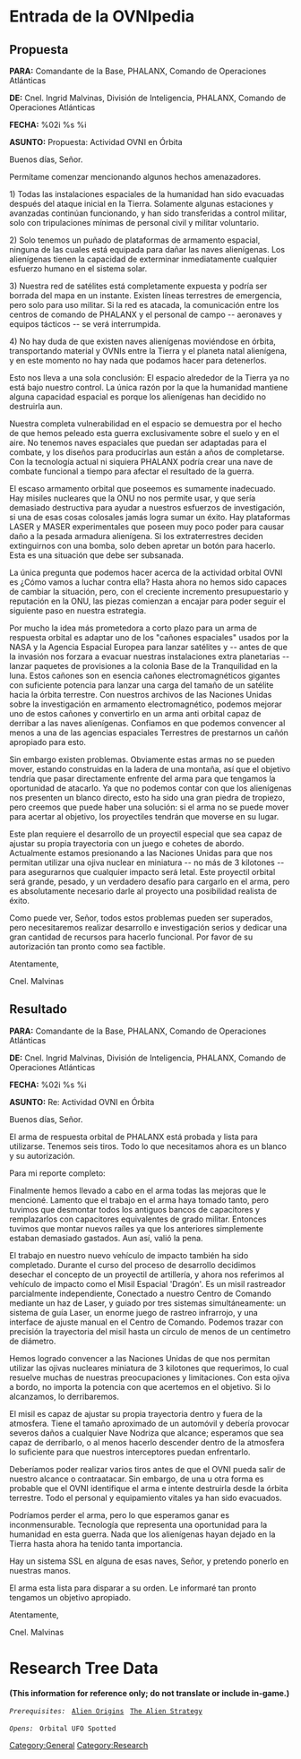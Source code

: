 # Entrada de la OVNIpedia

## Propuesta

**PARA:** Comandante de la Base, PHALANX, Comando de Operaciones
Atlánticas

**DE:** Cnel. Ingrid Malvinas, División de Inteligencia, PHALANX,
Comando de Operaciones Atlánticas

**FECHA:** %02i %s %i

**ASUNTO:** Propuesta: Actividad OVNI en Órbita

Buenos días, Señor.

Permítame comenzar mencionando algunos hechos amenazadores.

1\) Todas las instalaciones espaciales de la humanidad han sido
evacuadas después del ataque inicial en la Tierra. Solamente algunas
estaciones y avanzadas continúan funcionando, y han sido transferidas a
control militar, solo con tripulaciones mínimas de personal civil y
militar voluntario.

2\) Solo tenemos un puñado de plataformas de armamento espacial, ninguna
de las cuales está equipada para dañar las naves alienígenas. Los
alienígenas tienen la capacidad de exterminar inmediatamente cualquier
esfuerzo humano en el sistema solar.

3\) Nuestra red de satélites está completamente expuesta y podría ser
borrada del mapa en un instante. Existen líneas terrestres de
emergencia, pero solo para uso militar. Si la red es atacada, la
comunicación entre los centros de comando de PHALANX y el personal de
campo -- aeronaves y equipos tácticos -- se verá interrumpida.

4\) No hay duda de que existen naves alienígenas moviéndose en órbita,
transportando material y OVNIs entre la Tierra y el planeta natal
alienígena, y en este momento no hay nada que podamos hacer para
detenerlos.

Esto nos lleva a una sola conclusión: El espacio alrededor de la Tierra
ya no está bajo nuestro control. La única razón por la que la humanidad
mantiene alguna capacidad espacial es porque los alienígenas han
decidido no destruirla aun.

Nuestra completa vulnerabilidad en el espacio se demuestra por el hecho
de que hemos peleado esta guerra exclusivamente sobre el suelo y en el
aire. No tenemos naves espaciales que puedan ser adaptadas para el
combate, y los diseños para producirlas aun están a años de completarse.
Con la tecnología actual ni siquiera PHALANX podría crear una nave de
combate funcional a tiempo para afectar el resultado de la guerra.

El escaso armamento orbital que poseemos es sumamente inadecuado. Hay
misiles nucleares que la ONU no nos permite usar, y que sería demasiado
destructiva para ayudar a nuestros esfuerzos de investigación, si una de
esas cosas colosales jamás logra sumar un éxito. Hay plataformas LASER y
MASER experimentales que poseen muy poco poder para causar daño a la
pesada armadura alienígena. Si los extraterrestres deciden extinguirnos
con una bomba, solo deben apretar un botón para hacerlo. Esta es una
situación que debe ser subsanada.

La única pregunta que podemos hacer acerca de la actividad orbital OVNI
es ¿Cómo vamos a luchar contra ella? Hasta ahora no hemos sido capaces
de cambiar la situación, pero, con el creciente incremento
presupuestario y reputación en la ONU, las piezas comienzan a encajar
para poder seguir el siguiente paso en nuestra estrategia.

Por mucho la idea más prometedora a corto plazo para un arma de
respuesta orbital es adaptar uno de los "cañones espaciales" usados por
la NASA y la Agencia Espacial Europea para lanzar satélites y -- antes
de que la invasión nos forzara a evacuar nuestras instalaciones extra
planetarias -- lanzar paquetes de provisiones a la colonia Base de la
Tranquilidad en la luna. Estos cañones son en esencia cañones
electromagnéticos gigantes con suficiente potencia para lanzar una carga
del tamaño de un satélite hacia la órbita terrestre. Con nuestros
archivos de las Naciones Unidas sobre la investigación en armamento
electromagnético, podemos mejorar uno de estos cañones y convertirlo en
un arma anti orbital capaz de derribar a las naves alienígenas.
Confiamos en que podemos convencer al menos a una de las agencias
espaciales Terrestres de prestarnos un cañón apropiado para esto.

Sin embargo existen problemas. Obviamente estas armas no se pueden
mover, estando construidas en la ladera de una montaña, así que el
objetivo tendría que pasar directamente enfrente del arma para que
tengamos la oportunidad de atacarlo. Ya que no podemos contar con que
los alienígenas nos presenten un blanco directo, esto ha sido una gran
piedra de tropiezo, pero creemos que puede haber una solución: si el
arma no se puede mover para acertar al objetivo, los proyectiles tendrán
que moverse en su lugar.

Este plan requiere el desarrollo de un proyectil especial que sea capaz
de ajustar su propia trayectoria con un juego e cohetes de abordo.
Actualmente estamos presionando a las Naciones Unidas para que nos
permitan utilizar una ojiva nuclear en miniatura -- no más de 3
kilotones -- para asegurarnos que cualquier impacto será letal. Este
proyectil orbital será grande, pesado, y un verdadero desafío para
cargarlo en el arma, pero es absolutamente necesario darle al proyecto
una posibilidad realista de éxito.

Como puede ver, Señor, todos estos problemas pueden ser superados, pero
necesitaremos realizar desarrollo e investigación serios y dedicar una
gran cantidad de recursos para hacerlo funcional. Por favor de su
autorización tan pronto como sea factible.

Atentamente,

Cnel. Malvinas

## Resultado

**PARA:** Comandante de la Base, PHALANX, Comando de Operaciones
Atlánticas

**DE:** Cnel. Ingrid Malvinas, División de Inteligencia, PHALANX,
Comando de Operaciones Atlánticas

**FECHA:** %02i %s %i

**ASUNTO:** Re: Actividad OVNI en Órbita

Buenos días, Señor.

El arma de respuesta orbital de PHALANX está probada y lista para
utilizarse. Tenemos seis tiros. Todo lo que necesitamos ahora es un
blanco y su autorización.

Para mi reporte completo:

Finalmente hemos llevado a cabo en el arma todas las mejoras que le
mencioné. Lamento que el trabajo en el arma haya tomado tanto, pero
tuvimos que desmontar todos los antiguos bancos de capacitores y
remplazarlos con capacitores equivalentes de grado militar. Entonces
tuvimos que montar nuevos raíles ya que los anteriores simplemente
estaban demasiado gastados. Aun así, valió la pena.

El trabajo en nuestro nuevo vehículo de impacto también ha sido
completado. Durante el curso del proceso de desarrollo decidimos
desechar el concepto de un proyectil de artillería, y ahora nos
referimos al vehículo de impacto como el Misil Espacial 'Dragón'. Es un
misil rastreador parcialmente independiente, Conectado a nuestro Centro
de Comando mediante un haz de Laser, y guiado por tres sistemas
simultáneamente: un sistema de guía Laser, un enorme juego de rastreo
infrarrojo, y una interface de ajuste manual en el Centro de Comando.
Podemos trazar con precisión la trayectoria del misil hasta un círculo
de menos de un centímetro de diámetro.

Hemos logrado convencer a las Naciones Unidas de que nos permitan
utilizar las ojivas nucleares miniatura de 3 kilotones que requerimos,
lo cual resuelve muchas de nuestras preocupaciones y limitaciones. Con
esta ojiva a bordo, no importa la potencia con que acertemos en el
objetivo. Si lo alcanzamos, lo derribaremos.

El misil es capaz de ajustar su propia trayectoria dentro y fuera de la
atmosfera. Tiene el tamaño aproximado de un automóvil y debería provocar
severos daños a cualquier Nave Nodriza que alcance; esperamos que sea
capaz de derribarlo, o al menos hacerlo descender dentro de la atmosfera
lo suficiente para que nuestros interceptores puedan enfrentarlo.

Deberíamos poder realizar varios tiros antes de que el OVNI pueda salir
de nuestro alcance o contraatacar. Sin embargo, de una u otra forma es
probable que el OVNI identifique el arma e intente destruirla desde la
órbita terrestre. Todo el personal y equipamiento vitales ya han sido
evacuados.

Podríamos perder el arma, pero lo que esperamos ganar es
inconmensurable. Tecnología que representa una oportunidad para la
humanidad en esta guerra. Nada que los alienígenas hayan dejado en la
Tierra hasta ahora ha tenido tanta importancia.

Hay un sistema SSL en alguna de esas naves, Señor, y pretendo ponerlo en
nuestras manos.

El arma esta lista para disparar a su orden. Le informaré tan pronto
tengamos un objetivo apropiado.

Atentamente,

Cnel. Malvinas

# Research Tree Data

**(This information for reference only; do not translate or include
in-game.)**

*`Prerequisites:`*
` `[`Alien Origins`](Research/Alien_Origins "wikilink")
` `[`The Alien Strategy`](Research/The_Alien_Strategy "wikilink")

*`Opens:`*
` Orbital UFO Spotted`

[Category:General](Category:General "wikilink")
[Category:Research](Category:Research "wikilink")